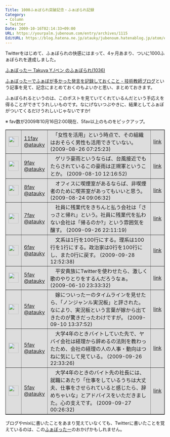 ```yaml
---
Title: 1000ふぁぼられ突破記念・ふぁぼられ記録
Category:
- Column
- Twitter
Date: 2009-10-16T02:14:33+09:00
URL: https://yourpalm.jubenoum.com/entry/archives/1115
EditURL: https://blog.hatena.ne.jp/atauky/jubenoum.hatenablog.jp/atom/entry/6653458415120885009
---
```


Twitterをはじめて、ふぁぼられの快感にはまって、4ヶ月あまり、ついに1000ふぁぼられを達成しました。

<a href="http://favotter.matope.com/user.php?user=atauky&amp;mode=hot" title="ふぁぼったー Takuya Y./ベン のふぁぼられ(1036)">ふぁぼったー Takuya Y./ベン のふぁぼられ(1036)</a>

<a href="http://d.hatena.ne.jp/showgotch/20091012/1255331237" title="ふぁぼったーでふぁぼが多かった発言を記録しておくこと - 技術教師ブログ">ふぁぼったーでふぁぼが多かった発言を記録しておくこと - 技術教師ブログ</a>という記事を見て、記念にまとめておくのもよいかと思い、まとめておきます。

ふぁぼられるというのは、このポストを見ていてくれているんだという手応えを得ることができてうれしいものです。なにげないつぶやきに、結果としてふぁぼがついてくるだけうれしいじゃないですか!

※ fav数が2009年10月16日2:00現在、5fav以上のものをピックアップ。

<table border="1" bgcolor="#DDDDDD"><tr>
<td width="32" height="32"><img src="http://usericons.relucks.org/twitter/atauky" width="32" height="32"></td>
<td><a href="http://twitter.com/atauky">11fav<br>@atauky</a></td>
<td>　「女性を活用」という時点で、その組織はおそらく男性も活用できていない。
(2009-08-26 07:25:23)</td>
<td><a href="http://twitter.com/atauky/status/3543921842">link</a></td>
</tr><tr>
<td width="32" height="32"><img src="http://usericons.relucks.org/twitter/atauky" width="32" height="32"></td>
<td><a href="http://twitter.com/atauky">9fav<br>@atauky</a></td>
<td>　ゲリラ豪雨というならば、台風接近でもたらされているこの豪雨は正規軍ということか。
(2009-08-10 12:16:52)</td>
<td><a href="http://twitter.com/atauky/status/3219253511">link</a></td>
</tr><tr>
<td width="32" height="32"><img src="http://usericons.relucks.org/twitter/atauky" width="32" height="32"></td>
<td><a href="http://twitter.com/atauky">8fav<br>@atauky</a></td>
<td>　オフィスに喫煙室があるならば、非喫煙者のために喫茶室があってもいいと思う。
(2009-08-24 09:06:32)</td>
<td><a href="http://twitter.com/atauky/status/3501679932">link</a></td>
</tr><tr>
<td width="32" height="32"><img src="http://usericons.relucks.org/twitter/atauky" width="32" height="32"></td>
<td><a href="http://twitter.com/atauky">7fav<br>@atauky</a></td>
<td>　社員に残業代をきちんと払う会社は「さっさと帰れ」という。社員に残業代を払わない会社は「帰るのか?」という雰囲気を醸す。
(2009-09-26 22:11:19)</td>
<td><a href="http://twitter.com/atauky/status/4393014289">link</a></td>
</tr><tr>
<td width="32" height="32"><img src="http://usericons.relucks.org/twitter/atauky" width="32" height="32"></td>
<td><a href="http://twitter.com/atauky">6fav<br>@atauky</a></td>
<td>　文系は1行を100行にする。理系は100行を1行にする。政治家は0行を100行にし、また0行に戻す。
(2009-09-28 12:52:38)</td>
<td><a href="http://twitter.com/atauky/status/4434438195">link</a></td>
</tr><tr>
<td width="32" height="32"><img src="http://usericons.relucks.org/twitter/atauky" width="32" height="32"></td>
<td><a href="http://twitter.com/atauky">5fav<br>@atauky</a></td>
<td>　平安貴族にTwitterを使わせたら、激しく歌のやりとりをするんだろうなぁ。
(2009-06-10 23:33:32)</td>
<td><a href="http://twitter.com/atauky/status/2103747624">link</a></td>
</tr><tr>
<td width="32" height="32"><img src="http://usericons.relucks.org/twitter/atauky" width="32" height="32"></td>
<td><a href="http://twitter.com/atauky">5fav<br>@atauky</a></td>
<td>　嫁についったーのタイムラインを見せたら、「ノンジャンル実況板」と評された。なにより、実況板という言葉が嫁から出てきたのが驚きだったわけですが。
(2009-09-10 13:37:52)</td>
<td><a href="http://twitter.com/atauky/status/3881039279">link</a></td>
</tr><tr>
<td width="32" height="32"><img src="http://usericons.relucks.org/twitter/atauky" width="32" height="32"></td>
<td><a href="http://twitter.com/atauky">5fav<br>@atauky</a></td>
<td>　大学4年のときバイトしていた先で、ヤバイ会社は経理から辞めるの法則を教わったため、会社の経理の人の人事・動向はつねに気にして見ている。
(2009-09-26 22:33:26)</td>
<td><a href="http://twitter.com/atauky/status/4393324995">link</a></td>
</tr><tr>
<td width="32" height="32"><img src="http://usericons.relucks.org/twitter/atauky" width="32" height="32"></td>
<td><a href="http://twitter.com/atauky">5fav<br>@atauky</a></td>
<td>　大学4年のときのバイト先の社長には、就職にあたり「仕事をしているうちは大丈夫、仕事をさせられていると感じたら、辞めちゃいな」とアドバイスをいただきました。心の支えです。
(2009-09-27 00:26:32)</td>
<td><a href="http://twitter.com/atauky/status/4395264901">link</a></td>
</tr></table>

ブログやmixiに書いたことをあまり覚えていなくても、Twitterに書いたことを覚えているのは、この<a href="http://favotter.matope.com/" title="ふぁぼったー">ふぁぼったー</a>のおかげかもしれません。
